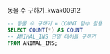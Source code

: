 동물 수 구하기_kwak00912

```sql
-- 동물 수 구하기 = COUNT 함수 활용
SELECT COUNT(*) AS COUNT
-- ANIMAL_INS 단일 테이블 구하기
FROM ANIMAL_INS;
```

